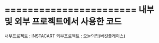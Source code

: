 =======================
내부 및 외부 프로젝트에서 사용한 코드
=======================
내부프로젝트 : INSTACART
외부프로젝트 : 오늘의집(버킷플레이스)
